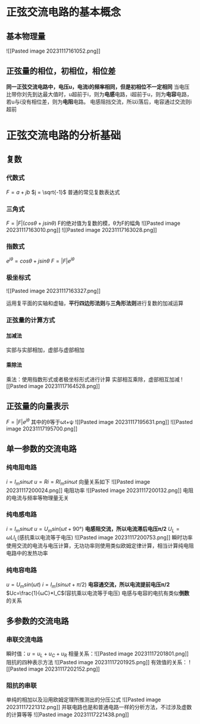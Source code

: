 # 正弦交流电路的基本概念
## 基本物理量
![[Pasted image 20231117161052.png]]
## 正弦量的相位，初相位，相位差
**同一正弦交流电路中，电压u，电流i的频率相同，但是初相位不一定相同**
当电压比带你刘先到达最大值时，u超前于i，则为**电感**电路，i超前于u，则为**电容**电路，若u与i没有相位差，则为**电阻**电路。
	电感阻挡交流，所以i落后，电容通过交流则i超前
# 正弦交流电路的分析基础
## 复数
### 代数式
$F = a + jb$
$j = \sqrt{-1}$
普通的常见复数表达式
### 三角式
$F = |F|(cosθ+jsinθ)$
F的绝对值为复数的模，θ为F的幅角
![[Pasted image 20231117163010.png]]
![[Pasted image 20231117163028.png]]
### 指数式
$e^{jθ}=cosθ+jsinθ$
$F = |F|e^{jθ}$

### 极坐标式
![[Pasted image 20231117163327.png]]

运用复平面的实轴和虚轴，**平行四边形法则**与**三角形法则**进行复数的加减运算

### 正弦量的计算方式
#### 加减法
实部与实部相加，虚部与虚部相加
#### 乘除法
乘法：使用指数形式或者极坐标形式进行计算
实部相互乘除，虚部相互加减
![[Pasted image 20231117164528.png]]

## 正弦量的向量表示
$F = |F|e^{jθ}$  其中的θ等于ωt+ψ
![[Pasted image 20231117195631.png]]
![[Pasted image 20231117195700.png]]
## 单一参数的交流电路
### 纯电阻电路
$i=I_msinωt$
$u =Ri=RI_msinωt$
向量关系如下
![[Pasted image 20231117200024.png]]
电阻功率
![[Pasted image 20231117200132.png]]
电阻的电流与频率等物理量无关

### 纯电感电路
$i=I_msinωt$
$u =U_msin(ωt+90°)$ **电感阻交流，所以电流滞后电压π/2**
$U_L=ωLI_L$(感抗乘以电流等于电压)
![[Pasted image 20231117200753.png]]
瞬时功率使用交流的电流与电压计算，无功功率则使用类似欧姆定律计算，相当计算纯电阻电路中的发热功率

### 纯电容电路
$u=U_msin(ωt)$
$i=I_m(sinωt+π/2)$  **电容通交流，所以电流提前电压π/2**
$Uc=\frac{1}{ωC}*I_C$(容抗乘以电流等于电压)
电感与电容的电抗有类似**倒数**的关系

## 多参数的交流电路
### 串联交流电路
瞬时值：$u=u_L+u_C+u_R$
相量关系：![[Pasted image 20231117201801.png]]
阻抗的四种表示方法
![[Pasted image 20231117201925.png]]
有效值的关系：
![[Pasted image 20231117202152.png]]

### 阻抗的串联
单纯的相加以及沿用欧姆定理所推测出的分压公式
![[Pasted image 20231117221312.png]]
并联电路也是和普通电路一样的分析方法，不过涉及虚数的计算等等
![[Pasted image 20231117221438.png]]


